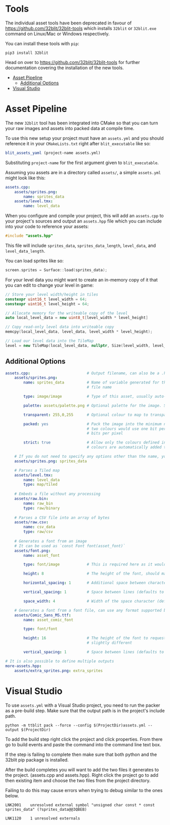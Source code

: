 # Tools <!-- omit in toc -->

The individual asset tools have been deprecated in favour of https://github.com/32blit/32blit-tools which installs `32blit` or `32blit.exe` command on Linux/Mac or Windows respectively.

You can install these tools with `pip`:

```
pip3 install 32blit
```

Head on over to https://github.com/32blit/32blit-tools for further documentation covering the installation of the new tools.

- [Asset Pipeline](#asset-pipeline)
  - [Additional Options](#additional-options)
- [Visual Studio](#visual-studio)

# Asset Pipeline

The new `32blit` tool has been integrated into CMake so that you can turn your raw images and assets into packed data at compile time.

To use this new setup your project must have an `assets.yml` and you should reference it in your `CMakeLists.txt` right after `blit_executable` like so:

```cmake
blit_assets_yaml (project-name assets.yml)
```

Substituting `project-name` for the first argument given to `blit_executable`.

Assuming you assets are in a directory called `assets/`, a simple `assets.yml` might look like this:

```yml
assets.cpp:
    assets/sprites.png:
        name: sprites_data
    assets/level.tmx:
        name: level_data
```

When you configure and compile your project, this will add an `assets.cpp` to your project's sources and output an `assets.hpp` file which you can include into your code to reference your assets:

```c++
#include "assets.hpp"
```

This file will include `sprites_data`, `sprites_data_length`, `level_data`, and `level_data_length`.

You can load sprites like so:

```c++
screen.sprites = Surface::load(sprites_data);
```

For your level data you might want to create an in-memory copy of it that you can edit to change your level in game:

```c++
// Store your level width/height in tiles
constexpr uint16_t level_width = 64;
constexpr uint16_t level_height = 64;

// Allocate memory for the writeable copy of the level
auto local_level_data = new uint8_t[level_width * level_height]

// Copy read-only level data into writeable copy
memcpy(local_level_data, level_data, level_width * level_height);

// Load our level data into the TileMap
level = new TileMap(local_level_data, nullptr, Size(level_width, level_height), screen.sprites);
```

## Additional Options
```yaml
assets.cpp:                         # Output filename, can also be a .hpp
    assets/sprites.png:
        name: sprites_data          # Name of variable generated for this asset, if omitted is generated from the
                                    # file name

        type: image/image           # Type of this asset, usually auto-detected from the extension

        palette: assets/palette.png # Optional palette for the image. Supports .act, .pal, .gpl and any image file

        transparent: 255,0,255      # Optional colour to map to transparency

        packed: yes                 # Pack the image into the minimum number of bits, for example an image with
                                    # two colours would use one bit per pixel. Set to false to always use eight
                                    # bits per pixel

        strict: true                # Allow only the colours defined in the palette, if false (the default)
                                    # colours are automatically added to the palette

    # If you do not need to specify any options other than the name, you can use
    assets/sprites.png: sprites_data

    # Parses a Tiled map
    assets/level.tmx:
        name: level_data
        type: map/tiled
    
    # Embeds a file without any processing
    assets/raw.bin:
        name: raw_bin
        type: raw/binary
    
    # Parses a CSV file into an array of bytes
    assets/raw.csv:
        name: csv_data
        type: raw/csv
     
    # Generates a font from an image
    # It can be used as `const Font font(asset_font)`
    assets/font.png:
        name: asset_font

        type: font/image            # This is required here as it would be auto-detected as an image asset

        height: 8                   # The height of the font, should match the image file if specified

        horizontal_spacing: 1       # Additional space between characters for variable-width mode (defaults to 1)

        vertical_spacing: 1         # Space between lines (defaults to 1)

        space_width: 4              # Width of the space character (defaults to 1)

    # Generates a font from a font file, can use any format supported by freetype
    assets/Comic_Sans_MS.ttf:
        name: asset_comic_font

        type: font/font

        height: 16                  # The height of the font to request, the resulting font's height may be
                                    # slightly different

        vertical_spacing: 1         # Space between lines (defaults to 1)

# It is also possible to define multiple outputs
more-assets.hpp:
    assets/extra_sprites.png: extra_sprites

```

# Visual Studio
To use `assets.yml` with a Visual Studio project, you need to run the packer as a pre-build step. Make sure that the output path is in the project's include path.
```
python -m ttblit pack --force --config $(ProjectDir)assets.yml --output $(ProjectDir)
```
To add the build step right click the project and click properties. From there go to build events and paste the command into the command line text box.

If the step is failing to complete then make sure that both python and the 32blit pip package is installed. 

After the build completes you will want to add the two files it generates to the project. (assets.cpp and assets.hpp).
Right click the project go to add then existing item and choose the two files from the project directory.

Failing to do this may cause errors when trying to debug similar to the ones below.

`LNK2001	unresolved external symbol "unsigned char const * const sprites_data" (?sprites_data@@3QBEB)`

`LNK1120	1 unresolved externals`
